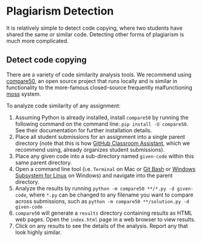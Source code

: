 # Plagiarism Detection

It is relatively simple to detect code copying, where two students have shared the same or similar code. Detecting other forms of plagiarism is much more complicated.

## Detect code copying

There are a variety of code similarity analysis tools. We recommend using [compare50](https://cs50.readthedocs.io/projects/compare50/en/latest/index.html), an open source project that runs locally and is similar in functionality to the more-famous closed-source frequently malfunctioning [moss](https://theory.stanford.edu/~aiken/moss/) system.

To analyze code similarity of any assignment:

1. Assuming Python is already installed, install `compare50` by running the following command on the command line: `pip install -U compare50`. See their documentation for further installation details.
1. Place all student submissions for an assignment into a single parent directory (note that this is how [GitHub Classroom Assistant](https://classroom.github.com/assistant), which we recommend using, already organizes student submissions).
1. Place any given code into a sub-directory named `given-code` within this same parent directory.
1. Open a command line tool (i.e. `Terminal` on Mac or [Git Bash](https://gitforwindows.org/) or [Windows Subsystem for Linux](https://docs.microsoft.com/en-us/windows/wsl/install) on Windows) and navigate into the parent directory.
1. Analyze the results by running `python -m compare50 **/*.py -d given-code`, where `*.py` can be changed to any filename you want to compare across submissions, such as `python -m compare50 **/solution.py -d given-code`
1. `compare50` will generate a `results` directory containing results as HTML web pages. Open the `index.html` page in a web browser to view results.
1. Click on any results to see the details of the analysis. Report any that look highly similar.

